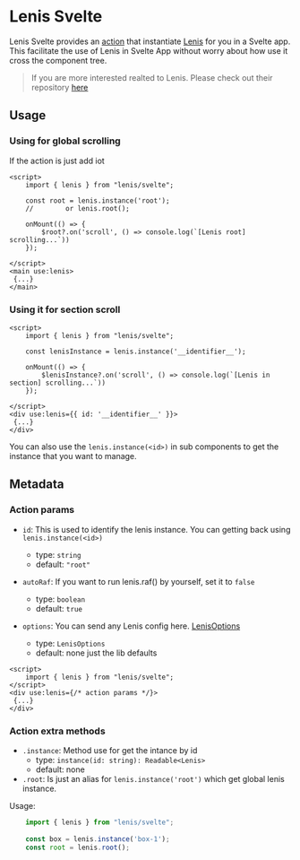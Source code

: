 # Lenis Svelte

Lenis Svelte provides an [action](https://svelte.dev/docs/svelte-action) that instantiate [Lenis](https://lenis.darkroom.engineering/) for you in a Svelte app.
This facilitate the use of Lenis in Svelte App without worry about how use it cross the component tree.

> If you are more interested realted to Lenis. Please check out their repository [here](https://github.com/darkroomengineering/lenis)

## Usage

### Using for global scrolling

If the action is just add iot

```svelte
<script>
    import { lenis } from "lenis/svelte";

    const root = lenis.instance('root');
    //        or lenis.root();

    onMount(() => {
        $root?.on('scroll', () => console.log(`[Lenis root] scrolling...`))
    });

</script>
<main use:lenis>
 {...}
</main>
```

### Using it for section scroll

```svelte
<script>
    import { lenis } from "lenis/svelte";

    const lenisInstance = lenis.instance('__identifier__');

    onMount(() => {
        $lenisInstance?.on('scroll', () => console.log(`[Lenis in section] scrolling...`))
    });

</script>
<div use:lenis={{ id: '__identifier__' }}>
 {...}
</div>
```

You can also use the `lenis.instance(<id>)` in sub components to get the instance that you want to manage.


## Metadata

### Action params

- `id`:
    This is used to identify the lenis instance. You can getting back using `lenis.instance(<id>)`
    - type: `string`
    - default: `"root"`

- `autoRaf`:
    If you want to run lenis.raf() by yourself, set it to `false`
    - type: `boolean`
    - default: `true`

- `options`:
    You can send any Lenis config here. [LenisOptions](https://github.com/darkroomengineering/lenis#instance-settings)
    - type: `LenisOptions`
    - default: none just the lib defaults

```svelte
<script>
    import { lenis } from "lenis/svelte";
</script>
<div use:lenis={/* action params */}>
 {...}
</div>
```

### Action extra methods

- `.instance`: Method use for get the intance by id
    - type: `instance(id: string): Readable<Lenis>`
    - default: none
- `.root`: Is just an alias for `lenis.instance('root')` which get global lenis instance.

Usage:
```js
    import { lenis } from "lenis/svelte";
    
    const box = lenis.instance('box-1');
    const root = lenis.root();
```

